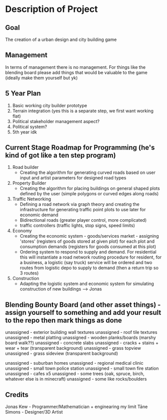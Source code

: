 # Description of Project
## Goal
The creation of a urban design and city building game

## Management
In terms of management there is no management. For things like the blending board please add things that would be valuable to the game (ideally make them yourself but yk)

## 5 Year Plan
1) Basic working city builder prototype
2) Terrain integration (yes this is a separate step, we first want working flat)
3) Political stakeholder management aspect?
4) Political system?
5) 5th year idk

## Current Stage Roadmap for Programming (he's kind of got like a ten step program)
1) Road builder
   - Creating the algorithm for generating curved roads based on user input and artist parameters for designed road types
3) Property Builder
   - Creating the algorithm for placing buildings on general shaped plots defined by the user (simple polygons or curved edges along roads)
4) Traffic Networking
   - Defining a road network via graph theory and creating the infrastructure for generating traffic point plots to use later for economic demand
   - Bidirectional roads (greater player control, more complicated)
   - traffic controllers (traffic lights, stop signs, speed limits)
5) Economy
   - Creating the economic system - goods/services market - assigning 'stores' (registers of goods stored at given plot) for each plot and consumption demands (registers for goods consumed at this plot)
   - Ordering system to respond to supply and demand. For residential this will instantiate a road network routing procedure for resident, for a business, a logistic (say truck) service will be ordered and two routes from logistic depo to supply to demand (then a return trip so 3 routes)
6) Construction
   - Adapting the logistic system and economic system for simulating construction of new buildings
--> Jonas

## Blending Bounty Board (and other asset things) - assign yourself to something and add your result to the repo then mark things as done
unassigned - exterior building wall textures
unassigned - roof tile textures
unassigned - metal platting
unassigned - wooden planks/boards (marshy board walk??)
unassigned - concrete slabs
unassigned - cracks + stains + wear + tear (transparent background)
unassigned - grass topview
unassigned - grass sideview (transparent background)

unassigned - suburban homes
unassigned - regional medical clinic
unassigned - small town police station
unassigned - small town fire station
unassigned - cafes x5
unassigned - some trees (oak, spruce, birch, whatever else is in minecraft)
unassigned - some like rocks/boulders

## Credits
Jonas Kew - Programmer/Mathematician + enginearing my limit
Tāne Simons - Designer/3D Artist
